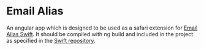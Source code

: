 # Email Alias

An angular app which is designed to be used as a safari extension
for [Email Alias Swift](https://github.com/svenopdehipt/Email-Alias-Swift).
It should be compiled with ng build and included in the project as specified
in the [Swift repository](https://github.com/svenopdehipt/Email-Alias-Swift).

